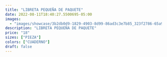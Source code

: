 ```yaml
---
title: "LIBRETA PEQUEÑA DE PAQUETE"
date: 2022-08-11T18:40:27.5500695-05:00
images:
  - "images/showcase/3b2db0d9-1829-4903-8d99-86ad3c3e7b85_323f2786-65a9-479b-9bd3-e64348aae02b.webp"
description: "LIBRETA PEQUEÑA DE PAQUETE"
price: "18"
sizes: ["PIEZA"]
colors: ["CUADERNO"]
draft: false
---
```

